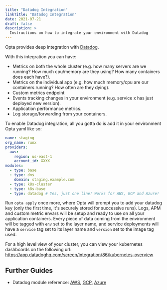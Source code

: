 ```yaml
---
title: "Datadog Integration"
linkTitle: "Datadog Integration"
date: 2021-07-21
draft: false
description: >
  Instructions on how to integrate your environment with Datadog
---
```


Opta provides deep integration with [Datadog](https://www.datadoghq.com/).

With this integration you can have:

- Metrics on both the whole cluster (e.g. how many servers are we running? How much cpu/memory are
  they using? How many containers does each have?).
- Metrics on the individual app (e.g. how much memory/cpu are our containers
  running? How often are they dying).
- Custom metrics endpoint
- Events tracking changes in your environment (e.g. service x has just deployed new version).
- Application performance metrics.
- Log storage/forwarding from your containers.

To enable Datadog integration, all you gotta do is add it in your environment Opta yaml like so:

```yaml
name: staging
org_name: runx
providers:
  aws:
    region: us-east-1
    account_id: XXXX
modules:
  - type: base
  - type: dns
    domain: staging.example.com
  - type: k8s-cluster
  - type: k8s-base
  - type: datadog # Yes, just one line! Works for AWS, GCP and Azure!
```

Run `opta apply` once more, where Opta will prompt you to add your datadog key (only the first time, it's securely stored
for successive runs). Logs, APM and custom metric envars will be setup and ready to use on all your application containers. Every piece of data coming from the environment will be
tagged with `env` set to the layer name, and service deployments will have a `service` tag set to its layer name and
`version` set to the image tag used.

For a high level view of your cluster, you can view your kubernetes dashboards on the following url:
https://app.datadoghq.com/screen/integration/86/kubernetes-overview


## Further Guides
- Datadog module reference: [AWS](/reference/aws/modules/datadog/), [GCP](/reference/google/modules/datadog/), [Azure](/reference/azurerm/modules/datadog/)
